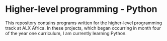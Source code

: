 # Higher-level programming - Python

This repository contains programs written for the higher-level programming track at ALX Africa. In these projects, which began occurring in month four of the year one curriculum, I am currently learning Python.
